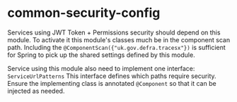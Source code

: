 # common-security-config

Services using JWT Token + Permissions security should depend on this module. To activate it
this module's classes much be in the component scan path. Including the 
`@ComponentScan({"uk.gov.defra.tracesx"})` is sufficient for Spring to pick up the shared settings
defined by this module.

Service using this module also need to implement one interface: `ServiceUrlPatterns` This interface
defines which paths require security. Ensure the implementing class is annotated `@Component` so that
it can be injected as needed.